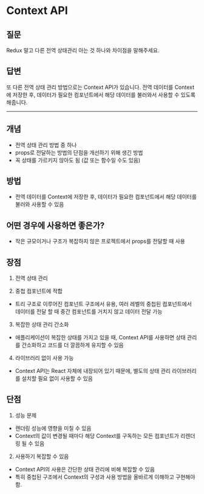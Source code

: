 # Context API
## 질문
Redux 말고 다른 전역 상태관리 아는 것 하나와 차이점을 말해주세요.

## 답변
또 다른 전역 상태 관리 방법으로는 Context API가 있습니다.
전역 데이터를 Context에 저장한 후, 데이터가 필요한 컴포넌트에서 해당 데이터를 불러와서 사용할 수 있도록 해줍니다.

* * *

## 개념
- 전역 상태 관리 방법 중 하나
- props로 전달하는 방법의 단점을 개선하기 위해 생긴 방법
- 꼭 상태를 가르키지 않아도 됨 (값 또는 함수일 수도 있음)

## 방법
- 전역 데이터를 Context에 저장한 후, 데이터가 필요한 컴포넌트에서 해당 데이터를 불러와 사용할 수 있음

## 어떤 경우에 사용하면 좋은가?
- 작은 규모이거나 구조가 복잡하지 않은 프로젝트에서 props를 전달할 때 사용

## 장점
1. 전역 상태 관리

2. 중첩 컴포넌트에 적합
- 트리 구조로 이루어진 컴포넌트 구조에서 유용, 여러 레벨의 중첩된 컴포넌트에서 데이터를 전달 할 때 중간 컴포넌트를 거치지 않고 데이터 전달 가능

3. 복잡한 상태 관리 간소화
- 애플리케이션이 복잡한 상태를 가지고 있을 때, Context API를 사용하면 상태 관리를 간소화하고 코드를 더 깔끔하게 유지할 수 있음

4. 라이브러리 없이 사용 가능
- Context API는 React 자체에 내장되어 있기 때문에, 별도의 상태 관리 라이브러리를 설치할 필요 없이 사용할 수 있음

## 단점
1. 성능 문제
- 렌더링 성능에 영향을 미칠 수 있음
- Context의 값이 변경될 때마다 해당 Context를 구독하는 모든 컴포넌트가 리렌더링 될 수 있음

2. 사용하기 복잡할 수 있음
- Context API의 사용은 간단한 상태 관리에 비해 복잡할 수 있음
- 특히 중첩된 구조에서 Context의 구성과 사용 방법을 올바르게 이해하고 구현해야 함.